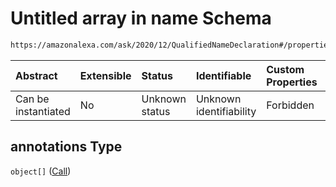 # Untitled array in name Schema

```txt
https://amazonalexa.com/ask/2020/12/QualifiedNameDeclaration#/properties/annotations
```



| Abstract            | Extensible | Status         | Identifiable            | Custom Properties | Additional Properties | Access Restrictions | Defined In                                                                                           |
| :------------------ | :--------- | :------------- | :---------------------- | :---------------- | :-------------------- | :------------------ | :--------------------------------------------------------------------------------------------------- |
| Can be instantiated | No         | Unknown status | Unknown identifiability | Forbidden         | Allowed               | none                | [QualifiedNameDeclaration.json*](../../schemas/QualifiedNameDeclaration.json "open original schema") |

## annotations Type

`object[]` ([Call](actiondeclaration-properties-annotations-call.md))
